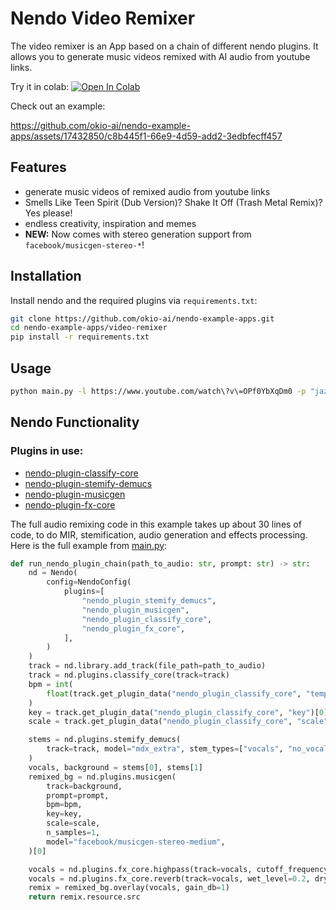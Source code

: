 # Nendo Video Remixer

The video remixer is an App based on a chain of different nendo plugins. 
It allows you to generate music videos remixed with AI audio from youtube links.

Try it in colab:
<a target="_blank" href="https://colab.research.google.com/github/okio-ai/nendo-example-apps/blob/main/video-remixer/remixer.ipynb">
<img src="https://colab.research.google.com/assets/colab-badge.svg" alt="Open In Colab"/>
</a>

Check out an example:

https://github.com/okio-ai/nendo-example-apps/assets/17432850/c8b445f1-66e9-4d59-add2-3edbfecff457


## Features

- generate music videos of remixed audio from youtube links
- Smells Like Teen Spirit (Dub Version)? Shake It Off (Trash Metal Remix)? Yes please!
- endless creativity, inspiration and memes
- **NEW:** Now comes with stereo generation support from `facebook/musicgen-stereo-*`!

## Installation

Install nendo and the required plugins via `requirements.txt`:

```bash
git clone https://github.com/okio-ai/nendo-example-apps.git
cd nendo-example-apps/video-remixer
pip install -r requirements.txt
```

## Usage

```bash
python main.py -l https://www.youtube.com/watch\?v\=OPf0YbXqDm0 -p "jazz bebop" -o "uptown_jazz.mp4"
```

## Nendo Functionality

### Plugins in use:

- [nendo-plugin-classify-core](https://github.com/okio-ai/nendo_plugin_classify_core)
- [nendo-plugin-stemify-demucs](https://github.com/okio-ai/nendo_plugin_stemify_demucs)
- [nendo-plugin-musicgen](https://github.com/okio-ai/nendo_plugin_musicgen)
- [nendo-plugin-fx-core](https://github.com/okio-ai/nendo_plugin_fx_core)


The full audio remixing code in this example takes up about 30 lines of code, 
to do MIR, stemification, audio generation and effects processing.
Here is the full example from [main.py](main.py):

```python
def run_nendo_plugin_chain(path_to_audio: str, prompt: str) -> str:
    nd = Nendo(
        config=NendoConfig(
            plugins=[
                "nendo_plugin_stemify_demucs",
                "nendo_plugin_musicgen",
                "nendo_plugin_classify_core",
                "nendo_plugin_fx_core",
            ],
        )
    )
    track = nd.library.add_track(file_path=path_to_audio)
    track = nd.plugins.classify_core(track=track)
    bpm = int(
        float(track.get_plugin_data("nendo_plugin_classify_core", "tempo")[0].value)
    )
    key = track.get_plugin_data("nendo_plugin_classify_core", "key")[0].value
    scale = track.get_plugin_data("nendo_plugin_classify_core", "scale")[0].value

    stems = nd.plugins.stemify_demucs(
        track=track, model="mdx_extra", stem_types=["vocals", "no_vocals"]
    )
    vocals, background = stems[0], stems[1]
    remixed_bg = nd.plugins.musicgen(
        track=background,
        prompt=prompt,
        bpm=bpm,
        key=key,
        scale=scale,
        n_samples=1,
        model="facebook/musicgen-stereo-medium",
    )[0]

    vocals = nd.plugins.fx_core.highpass(track=vocals, cutoff_frequency_hz=100)
    vocals = nd.plugins.fx_core.reverb(track=vocals, wet_level=0.2, dry_level=0.8)
    remix = remixed_bg.overlay(vocals, gain_db=1)
    return remix.resource.src
```
